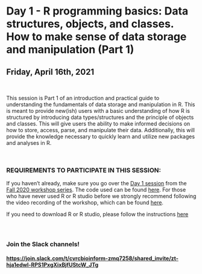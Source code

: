 

# Day 1 - R programming basics: Data structures, objects, and classes. How to make sense of data storage and manipulation (Part 1)
## Friday, April 16th, 2021


<br>  


This session is Part 1 of an introduction and practical guide to understanding the fundamentals of data storage and manipulation in R. This is meant to provide new(ish) users with a basic understanding of how R is structured by introducing data types/structures and the principle of objects and classes. This will give users the ability to make informed decisions on how to store, access, parse, and manipulate their data. Additionally, this will provide the knowledge necessary to quickly learn and utilize new packages and analyses in R.

<br>

### REQUIREMENTS TO PARTICIPATE IN THIS SESSION:

If you haven’t already, make sure you go over the [Day 1 session](https://github.com/florschlamp/CVRC_NYU_Langone/tree/master/Bioinformatics_Workshop_Series_2020/Day_1) from the [Fall 2020 workshop series](https://github.com/florschlamp/CVRC_NYU_Langone/tree/master/Bioinformatics_Workshop_Series_2020). The code used can be found [here](https://github.com/florschlamp/CVRC_NYU_Langone/blob/master/Bioinformatics_Workshop_Series_2020/Day_1/Day1_code_post-session.R). For those who have never used R or R studio before we strongly recommend following the video recording of the workshop, which can be found [here](https://www.youtube.com/watch?v=p7FM7NvMqfE).  

If you need to download R or R studio, please follow the instructions [here](https://github.com/florschlamp/CVRC_NYU_Langone/blob/master/Bioinformatics_Workshop_Series_2020/Download_Instructions.md)  

<br>

##

### Join the Slack channels! 
#### https://join.slack.com/t/cvrcbioinform-zmq7258/shared_invite/zt-hja1edwl-RPS1PxgXixBjfUStcW_JTg
